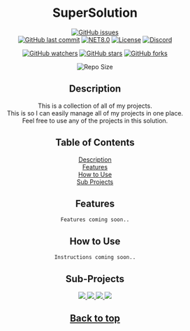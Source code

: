 ﻿<div align=center>

# SuperSolution <a name="top"></a>

[![GitHub issues](https://img.shields.io/github/issues/CraigCraig/SuperSolution)](https://github.com/CraigCraig/SuperSolution/issues)<br>
[![GitHub last commit](https://img.shields.io/github/last-commit/CraigCraig/SuperSolution?logo=github)](https://github.com/CraigCraig/SuperSolution/commits/master)
[![NET8.0](https://img.shields.io/badge/.NET-5.0-blue?logo=dotnet)](https://dotnet.microsoft.com/download/dotnet/8.0)
[![License](https://img.shields.io/github/license/CraigCraig/SuperSolution)](http://www.apache.org/licenses/MIT)
[![Discord](https://img.shields.io/discord/1191111275749572658?color=7289da&logo=discord&logoColor=white)](https://discord.gg/XTu5zmaRSk)

[![GitHub watchers](https://img.shields.io/github/watchers/CraigCraig/SuperSolution?style=social)](https://github.com/CraigCraig/SuperSolution/watchers)
[![GitHub stars](https://img.shields.io/github/stars/CraigCraig/SuperSolution?style=social)](https://github.com/CraigCraig/SuperSolution/stargazers)
[![GitHub forks](https://img.shields.io/github/forks/CraigCraig/SuperSolution?style=social)](https://github.com/CraigCraig/SuperSolution/forks)

![Repo Size](https://img.shields.io/github/repo-size/CraigCraig/SuperSolution?logo=github)

## Description

This is a collection of all of my projects.<br>
This is so I can easily manage all of my projects in one place.<br>
Feel free to use any of the projects in this solution.<br>

## Table of Contents

<div style='width:33%'>

[Description](#description)<br>
[Features](#features)<br>
[How to Use](#how-to-use)<br>
[Sub Projects](#sub-projects)<br>

</div>

## Features

`Features coming soon..`

## How to Use

`Instructions coming soon..`

## Sub-Projects

<a href="https://github.com/CraigCraig/CheetahToolbox">
<img src="https://craigcraig.vercel.app/api/pin/?username=CraigCraig&repo=CheetahToolbox&theme=transparent"></img>
</a>
<a href="https://github.com/CraigCraig/CheetahTerminal">
<img src="https://craigcraig.vercel.app/api/pin/?username=CraigCraig&repo=CheetahTerminal&theme=transparent"></img>
</a>
<a href="https://github.com/CraigCraig/CheetahApp">
<img src="https://craigcraig.vercel.app/api/pin/?username=CraigCraig&repo=CheetahApp&theme=transparent"></img>
</a>
<a href="https://github.com/CraigCraig/CheetahUtils">
<img src="https://craigcraig.vercel.app/api/pin/?username=CraigCraig&repo=CheetahUtils&theme=transparent"></img>
</a>

<!-- TODO: Add more sub-projects -->

<h2><a href="#top">Back to top</a></h2>

</div>